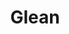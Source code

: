 ---
title: "Glean"
type:  "product-design computer-vision osint-tools"
external: "https://twitter.com/karinanguyen_/status/1557114303869763591"
image: "glean.gif"
description: "OSINT tool to extract and visualize key information from a document (in progress)"
year: "2022"
order: -2.1
---    